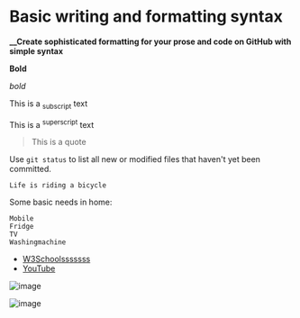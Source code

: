 # Basic writing and formatting syntax

**__Create sophisticated formatting for your prose and code on GitHub with simple syntax**


**__Bold__**

*bold*

This is a <sub>subscript</sub> text


This is a <sup>superscript</sup> text

> This is a quote

Use `git status` to list all new or modified files that haven't yet been committed.

`Life is riding a bicycle`

Some basic needs in home:

```
Mobile
Fridge
TV
Washingmachine
```

- [W3Schoolsssssss](https://www.w3schools.com/)
- [YouTube](https://www.youtube.com/)


![image](https://github.com/mohdkaif8866/project/assets/143953150/50096cfd-f050-4b21-9ddc-d0f22a71ef39)

![image](https://github.com/mohdkaif8866/project/assets/143953150/97e1f3cc-e2ee-41fa-af29-055a59302678)





















